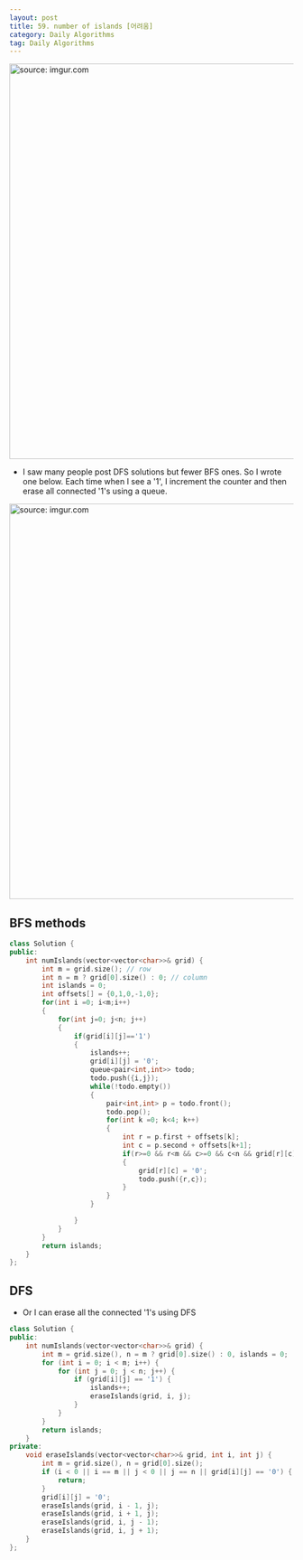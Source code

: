 ```yaml
---
layout: post
title: 59. number of islands [어려움]
category: Daily Algorithms
tag: Daily Algorithms
---
```


<a href="https://postimg.cc/bZ86JSnf"><img src="https://i.postimg.cc/t4n8BhCJ/Capture.jpg" width="700px" title="source: imgur.com" /><a>

- I saw many people post DFS solutions but fewer BFS ones. So I wrote one below. Each time when I see a '1', I increment the counter and then erase all connected '1's using a queue.

<a href="https://postimg.cc/bZ86JSnf"><img src="https://i.postimg.cc/t4n8BhCJ/Capture.jpg" width="700px" title="source: imgur.com" /><a>

## BFS methods

```c++
class Solution {
public:
    int numIslands(vector<vector<char>>& grid) {
        int m = grid.size(); // row
        int n = m ? grid[0].size() : 0; // column
        int islands = 0;
        int offsets[] = {0,1,0,-1,0};
        for(int i =0; i<m;i++)
        {
            for(int j=0; j<n; j++)
            {
                if(grid[i][j]=='1')
                {
                    islands++;
                    grid[i][j] = '0';
                    queue<pair<int,int>> todo;
                    todo.push({i,j});
                    while(!todo.empty())
                    {
                        pair<int,int> p = todo.front();
                        todo.pop();
                        for(int k =0; k<4; k++)
                        {
                            int r = p.first + offsets[k];
                            int c = p.second + offsets[k+1];
                            if(r>=0 && r<m && c>=0 && c<n && grid[r][c]=='1')
                            {
                                grid[r][c] = '0';
                                todo.push({r,c});
                            }
                        }
                    }

                }
            }
        }
        return islands;
    }
};
```


## DFS

- Or I can erase all the connected '1's using DFS

```c++
class Solution {
public:
    int numIslands(vector<vector<char>>& grid) {
        int m = grid.size(), n = m ? grid[0].size() : 0, islands = 0;
        for (int i = 0; i < m; i++) {
            for (int j = 0; j < n; j++) {
                if (grid[i][j] == '1') {
                    islands++;
                    eraseIslands(grid, i, j);
                }
            }
        }
        return islands;
    }
private:
    void eraseIslands(vector<vector<char>>& grid, int i, int j) {
        int m = grid.size(), n = grid[0].size();
        if (i < 0 || i == m || j < 0 || j == n || grid[i][j] == '0') {
            return;
        }
        grid[i][j] = '0';
        eraseIslands(grid, i - 1, j);
        eraseIslands(grid, i + 1, j);
        eraseIslands(grid, i, j - 1);
        eraseIslands(grid, i, j + 1);
    }
};
```
